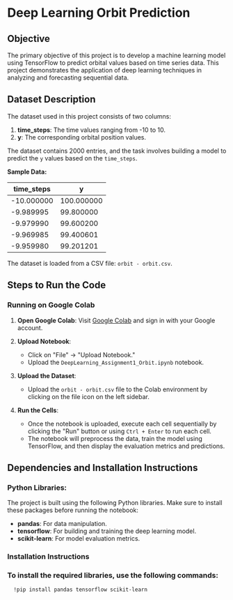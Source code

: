 # Deep Learning Orbit Prediction

## Objective
The primary objective of this project is to develop a machine learning model using TensorFlow to predict orbital values based on time series data. This project demonstrates the application of deep learning techniques in analyzing and forecasting sequential data.

## Dataset Description
The dataset used in this project consists of two columns:
1. **time_steps**: The time values ranging from -10 to 10.
2. **y**: The corresponding orbital position values.

The dataset contains 2000 entries, and the task involves building a model to predict the `y` values based on the `time_steps`.

**Sample Data:**

| time_steps | y         |
|------------|-----------|
| -10.000000 | 100.000000|
| -9.989995  | 99.800000 |
| -9.979990  | 99.600200 |
| -9.969985  | 99.400601 |
| -9.959980  | 99.201201 |

The dataset is loaded from a CSV file: `orbit - orbit.csv`.

## Steps to Run the Code

### Running on Google Colab

1. **Open Google Colab**: 
   Visit [Google Colab](https://colab.research.google.com/) and sign in with your Google account.

2. **Upload Notebook**:
   - Click on "File" → "Upload Notebook."
   - Upload the `DeepLearning_Assignment1_Orbit.ipynb` notebook.

3. **Upload the Dataset**:
   - Upload the `orbit - orbit.csv` file to the Colab environment by clicking on the file icon on the left sidebar.

4. **Run the Cells**:
   - Once the notebook is uploaded, execute each cell sequentially by clicking the "Run" button or using `Ctrl + Enter` to run each cell.
   - The notebook will preprocess the data, train the model using TensorFlow, and then display the evaluation metrics and predictions.

## Dependencies and Installation Instructions

### Python Libraries:
The project is built using the following Python libraries. Make sure to install these packages before running the notebook:

- **pandas**: For data manipulation.
- **tensorflow**: For building and training the deep learning model.
- **scikit-learn**: For model evaluation metrics.

### Installation Instructions

### To install the required libraries, use the following commands:
      !pip install pandas tensorflow scikit-learn
